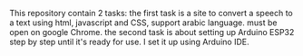 This repository contain 2 tasks:
the first task is a site to convert a speech to a text using html, javascript and CSS, support arabic language. must be open on google Chrome.
the second task is about setting up Arduino ESP32 step by step until it's ready for use. I set it up using Arduino IDE.
